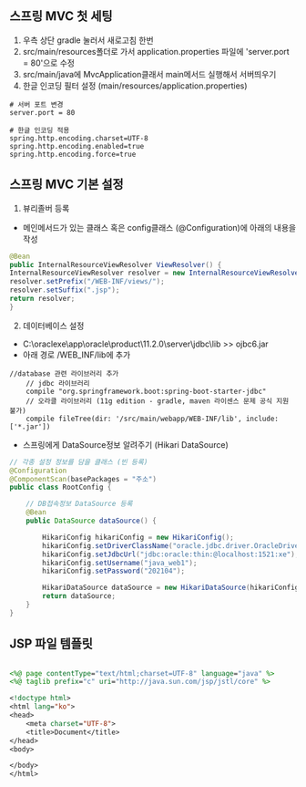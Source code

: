 
## 스프링 MVC 첫 세팅
1. 우측 상단 gradle 눌러서 새로고침 한번
2. src/main/resources폴더로 가서 application.properties 파일에 'server.port = 80'으로 수정
3. src/main/java에 MvcApplication클래서 main메서드 실행해서 서버띄우기
4. 한글 인코딩 필터 설정 (main/resources/application.properties)
```
# 서버 포트 변경
server.port = 80

# 한글 인코딩 적용
spring.http.encoding.charset=UTF-8
spring.http.encoding.enabled=true
spring.http.encoding.force=true
```

## 스프링 MVC 기본 설정
1. 뷰리졸버 등록
- 메인메서드가 있는 클래스 혹은 config클래스 (@Configuration)에 아래의 내용을 작성
``` java
@Bean
public InternalResourceViewResolver ViewResolver() {
InternalResourceViewResolver resolver = new InternalResourceViewResolver();
resolver.setPrefix("/WEB-INF/views/");
resolver.setSuffix(".jsp");
return resolver;
}
```

2. 데이터베이스 설정
- C:\oraclexe\app\oracle\product\11.2.0\server\jdbc\lib >> ojbc6.jar
- 아래 경로 /WEB_INF/lib에 추가
```
//database 관련 라이브러리 추가
    // jdbc 라이브러리
    compile "org.springframework.boot:spring-boot-starter-jdbc"
    // 오라클 라이브러리 (11g edition - gradle, maven 라이센스 문제 공식 지원 불가)
    compile fileTree(dir: '/src/main/webapp/WEB-INF/lib', include: ['*.jar'])
```

- 스프링에게 DataSource정보 알려주기 (Hikari DataSource)
```java
// 각종 설정 정보를 담을 클래스 (빈 등록)
@Configuration
@ComponentScan(basePackages = "주소")
public class RootConfig {

    // DB접속정보 DataSource 등록
    @Bean
    public DataSource dataSource() {

        HikariConfig hikariConfig = new HikariConfig();
        hikariConfig.setDriverClassName("oracle.jdbc.driver.OracleDriver");
        hikariConfig.setJdbcUrl("jdbc:oracle:thin:@localhost:1521:xe");
        hikariConfig.setUsername("java_web1");
        hikariConfig.setPassword("202104");

        HikariDataSource dataSource = new HikariDataSource(hikariConfig);
        return dataSource;
    }
}
```

## JSP 파일 템플릿
```jsp

<%@ page contentType="text/html;charset=UTF-8" language="java" %>
<%@ taglib prefix="c" uri="http://java.sun.com/jsp/jstl/core" %>

<!doctype html>
<html lang="ko">
<head>
    <meta charset="UTF-8">
    <title>Document</title>
</head>
<body>

</body>
</html>
```